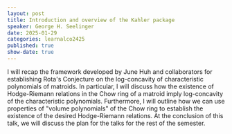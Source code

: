 ```yaml
---
layout: post
title: Introduction and overview of the Kahler package
speaker: George H. Seelinger
date: 2025-01-29
categories: learnalco2425
published: true
show-date: true
---
```

I will recap the framework developed by June Huh and collaborators for establishing Rota's Conjecture on the log-concavity of characteristic polynomials of matroids. In particular, I will discuss how the existence of Hodge-Riemann relations in the Chow ring of a matroid imply log-concavity of the characteristic polynomials. Furthermore, I will outline how we can use properties of "volume polynomials" of the Chow ring to establish the existence of the desired Hodge-Riemann relations. At the conclusion of this talk, we will discuss the plan for the talks for the rest of the semester. 
